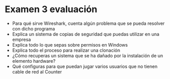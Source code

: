 # Examen 3 evaluación
- Para qué sirve Wireshark, cuenta algún problema que se pueda resolver con dicho programa
- Explica un sistema de copias de seguridad que puedas utilizar en una empresa
- Explica todo lo que sepas sobre permisos en Windows
- Explica todo el proceso para realizar una clonación
- ¿Cómo recuperas un sistema que se ha dañado por la instalación de un elemento hardware?
- Qué configuras para que puedan jugar varios usuarios que no tienen cable de red al Counter
